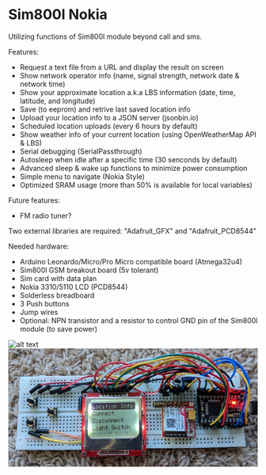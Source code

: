 # Sim800l Nokia
Utilizing functions of Sim800l module beyond call and sms.

Features:
* Request a text file from a URL and display the result on screen
* Show network operator info (name, signal strength, network date & network time) 
* Show your approximate location a.k.a LBS information (date, time, latitude, and longitude)
* Save (to eeprom) and retrive last saved location info
* Upload your location info to a JSON server (jsonbin.io)
* Scheduled location uploads (every 6 hours by default)
* Show weather info of your current location (using OpenWeatherMap API & LBS)
* Serial debugging (SerialPassthrough)
* Autosleep when idle after a specific time (30 senconds by default)
* Advanced sleep & wake up functions to minimize power consumption
* Simple menu to navigate (Nokia Style)
* Optimized SRAM usage (more than 50% is available for local variables)

Future features:
* FM radio tuner?


Two external libraries are required: "Adafruit_GFX" and "Adafruit_PCD8544"


Needed hardware:
* Arduino Leonardo/Micro/Pro Micro compatible board (Atmega32u4)
* Sim800l GSM breakout board (5v tolerant)
* Sim card with data plan
* Nokia 3310/5110 LCD (PCD8544)
* Solderless breadboard
* 3 Push buttons
* Jump wires
* Optional: NPN transistor and a resistor to control GND pin of the Sim800l module (to save power)

![alt text](https://raw.githubusercontent.com/HA4ever37/Sim800l-Nokia/master/Sim800l_bb.png)
![alt text](https://github.com/HA4ever37/Sim800l/blob/master/Atmega32u4+PCD8544+Sim800L.jpg?raw=true)
